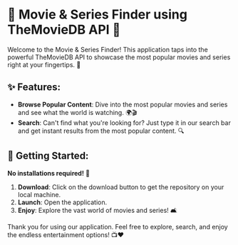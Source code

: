 # 🎥 Movie & Series Finder using TheMovieDB API 🌟

Welcome to the Movie & Series Finder! This application taps into the powerful TheMovieDB API to showcase the most popular movies and series right at your fingertips. 🍿

## ✨ Features:

- **Browse Popular Content**: Dive into the most popular movies and series and see what the world is watching. 🌍🎬
- **Search**: Can't find what you're looking for? Just type it in our search bar and get instant results from the most popular content. 🔍

## 🚀 Getting Started:

**No installations required!** 🎉

1. **Download**: Click on the download button to get the repository on your local machine.
2. **Launch**: Open the application.
3. **Enjoy**: Explore the vast world of movies and series! 🛋️

Thank you for using our application. Feel free to explore, search, and enjoy the endless entertainment options! 📺❤️

